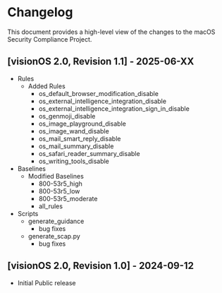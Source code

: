 # Changelog

This document provides a high-level view of the changes to the macOS Security Compliance Project.

## [visionOS 2.0, Revision 1.1] - 2025-06-XX

* Rules
  * Added Rules
    * os_default_browser_modification_disable
    * os_external_intelligence_integration_disable
    * os_external_intelligence_integration_sign_in_disable
    * os_genmoji_disable
    * os_image_playground_disable
    * os_image_wand_disable
    * os_mail_smart_reply_disable
    * os_mail_summary_disable
    * os_safari_reader_summary_disable
    * os_writing_tools_disable
* Baselines
  * Modified Baselines
    * 800-53r5_high
    * 800-53r5_low
    * 800-53r5_moderate
    * all_rules
* Scripts
  * generate_guidance
    * bug fixes
  * generate_scap.py
    * bug fixes

## [visionOS 2.0, Revision 1.0] - 2024-09-12

* Initial Public release
